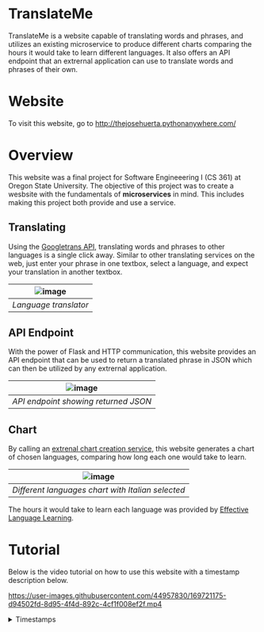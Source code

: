 # TranslateMe
TranslateMe is a website capable of translating words and phrases, and utilizes an existing microservice to produce different charts comparing the hours it would take to learn different languages. It also offers an API endpoint that an extrernal application can use to translate words and phrases of their own.

# Website
To visit this website, go to http://thejosehuerta.pythonanywhere.com/

# Overview
This website was a final project for Software Engineeering I (CS 361) at Oregon State University. The objective of this project was to create a wesbsite with the fundamentals of **microservices** in mind. This includes making this project both provide and use a service. <p>
  
## Translating
Using the [Googletrans API](https://py-googletrans.readthedocs.io/en/latest/), translating words and phrases to other languages is a single click away. Similar to other translating services on the web, just enter your phrase in one textbox, select a language, and expect your translation in another textbox.
  
| ![image](https://user-images.githubusercontent.com/44957830/169717511-1cb84b81-ec4b-4af9-b5aa-dfbd1d8d49bf.png "Translator") |
|:--:| 
| *Language translator* | 

## API Endpoint
With the power of Flask and HTTP communication, this website provides an API endpoint that can be used to return a
translated phrase in JSON which can then be utilized by any extrernal application.

| ![image](https://user-images.githubusercontent.com/44957830/169720564-251cb7ea-c19f-4844-9cd1-c05f66a161b8.png "API Endpoint") | 
|:--:| 
| *API endpoint showing returned JSON* |
  
## Chart
By calling an [extrenal chart creation service](https://github.com/thejosehuerta/chart-me-app), this website generates a chart of chosen languages, comparing how long each one would take to learn.
  
| ![image](https://user-images.githubusercontent.com/44957830/169720874-12e10dfd-0abf-4e34-b3f6-61330baef29c.png "Different Languages Chart") |
|:--:|
| *Different languages chart with Italian selected* |

The hours it would take to learn each language was provided by [Effective Language Learning](https://effectivelanguagelearning.com/language-guide/language-difficulty/).

# Tutorial
Below is the video tutorial on how to use this website with a timestamp description below. 
  
https://user-images.githubusercontent.com/44957830/169721175-d94502fd-8d95-4f4d-892c-4cf1f008ef2f.mp4

<details><summary>Timestamps</summary>
  
| Time | Description | 
|:--|:--| 
| 0:01:00 | Test |
  
</details>




